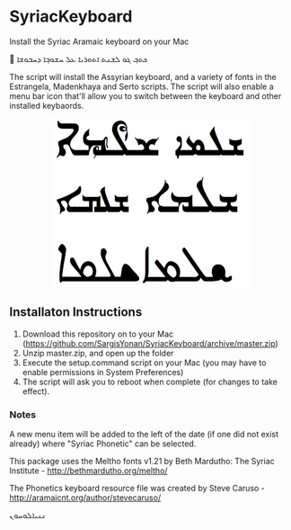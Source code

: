 # SyriacKeyboard
Install the Syriac Aramaic keyboard on your Mac

 ܟܬܒ݂ ܓܘ ܠܫܢܬ ܐܬܘܪܝܐ ܥܠ ܚܫܘܒ݂ܐ ܕܚܒܘܫܐ

The script will install the Assyrian keyboard, and a variety of fonts in the Estrangela, Madenkhaya and Serto scripts. The script will also enable a menu bar icon that'll allow you to switch between the keyboard and other installed keybaords.

<p align="center">
<img width="350" height="300" src="https://github.com/SargisYonan/SyriacKeyboard/blob/master/syriac_fonts_examples.png">
</p>
  
## Installaton Instructions
1. Download this repository on to your Mac (https://github.com/SargisYonan/SyriacKeyboard/archive/master.zip)
2. Unzip master.zip, and open up the folder 
3. Execute the setup.command script on your Mac (you may have to enable permissions in System Preferences)
4. The script will ask you to reboot when complete (for changes to take effect).

### Notes
A new menu item will be added to the left of the date (if one did not exist already) where "Syriac Phonetic" can be selected.

This package uses the Meltho fonts v1.21 by Beth Mardutho: The Syriac Institute - http://bethmardutho.org/meltho/

The Phonetics keyboard resource file was created by Steve Caruso - http://aramaicnt.org/author/stevecaruso/

ܢܢܝܐܠܘܚܘܢ
